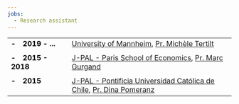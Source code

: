 ```yaml
---
jobs:
  - Research assistant
---
```



|    |    |   
|----------|----------|
| <b style="color:black">-&emsp;2019 - ... </b> | [University of Mannheim](https://www.vwl.uni-mannheim.de/en/), [Pr. Michèle Tertilt](http://tertilt.vwl.uni-mannheim.de/)|
|   |    |   
|  <b style="color:black">-&emsp;2015 - 2018</b> | [J-PAL - Paris School of Economics](https://www.parisschoolofeconomics.eu/en/research/pse-research-centers/j-pal-europe-the-abdul-latif-jameel-poverty-action-lab/), [Pr. Marc Gurgand](https://www.parisschoolofeconomics.eu/en/gurgand-marc/)   |
|    |    |    
| <b style="color:black">-&emsp;2015</b>  &emsp; &emsp; &emsp; &emsp; &emsp; | [J-PAL - Pontificia Universidad Católica de Chile](https://www.povertyactionlab.org/es/latinoam%C3%A9rica-caribe), [Pr. Dina Pomeranz](https://www.econ.uzh.ch/en/people/faculty/pomeranz.html)     | 


                    

